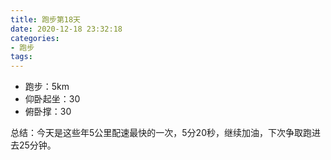 ```yaml
---
title: 跑步第18天
date: 2020-12-18 23:32:18
categories: 
- 跑步
tags:
---
```


- 跑步：5km
- 仰卧起坐：30
- 俯卧撑：30

总结：今天是这些年5公里配速最快的一次，5分20秒，继续加油，下次争取跑进去25分钟。